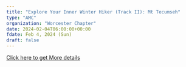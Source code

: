 ```yaml
---
title: "Explore Your Inner Winter Hiker (Track II): Mt Tecumseh"
type: "AMC"
organization: "Worcester Chapter"
date: 2024-02-04T06:00:00+00:00
fdate: Feb 4, 2024 (Sun)
draft: false
---
```

<a href="https://activities.outdoors.org/search/index.cfm/action/details/id/147149" target="_blank">Click here to get More details</a>

